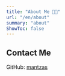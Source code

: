 ```yaml
---
title: "About Me 👨‍💻"
url: "/en/about"
summary: "about"
ShowToc: false
---
```


## Contact Me

GitHub: [mantzas](https://github.com/mantzas/)
